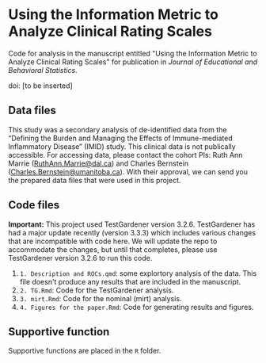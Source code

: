 # Using the Information Metric to Analyze Clinical Rating Scales

Code for analysis in the manuscript entitled "Using the Information Metric to Analyze Clinical Rating Scales" for publication in *Journal of Educational and Behavioral Statistics*.

doi: [to be inserted]

## Data files

This study was a secondary analysis of de-identified data from the “Defining the Burden and Managing the Effects of Immune-mediated Inflammatory Disease” (IMID) study. This clinical data is not publically accessible. For accessing data, please contact the cohort PIs: Ruth Ann Marrie (RuthAnn.Marrie@dal.ca) and Charles Bernstein (Charles.Bernstein@umanitoba.ca). With their approval, we can send you the prepared data files that were used in this project.

## Code files

__Important:__ This project used TestGardener version 3.2.6. TestGardener has had a major update recently (version 3.3.3) which includes various changes that are incompatible with code here. We will update the repo to accommodate the changes, but until that completes, please use TestGardener version 3.2.6 to run this code.

1.  `1. Description and ROCs.qmd`: some explortory analysis of the data. This file doesn't produce any results that are included in the manuscript.
2.  `2. TG.Rmd`: Code for the TestGardener analysis.
3.  `3. mirt.Rmd`: Code for the nominal (mirt) analysis.
4.  `4. Figures for the paper.Rmd`: Code for generating results and figures.

## Supportive function

Supportive functions are placed in the `R` folder.
